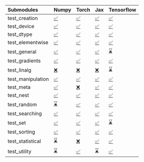 | Submodules        | Numpy                                                                                                                           | Torch                                                                                                                           | Jax                                                                                                                             | Tensorflow                                                                                                                      |
|:------------------|:--------------------------------------------------------------------------------------------------------------------------------|:--------------------------------------------------------------------------------------------------------------------------------|:--------------------------------------------------------------------------------------------------------------------------------|:--------------------------------------------------------------------------------------------------------------------------------|
| test_creation     | <a href="https://github.com/unifyai/ivy/runs/8014190640?check_suite_focus=true" rel="noopener noreferrer" target="_blank">✅</a> | <a href="https://github.com/unifyai/ivy/runs/8014193090?check_suite_focus=true" rel="noopener noreferrer" target="_blank">✅</a> | <a href="https://github.com/unifyai/ivy/runs/8014194960?check_suite_focus=true" rel="noopener noreferrer" target="_blank">✅</a> | <a href="https://github.com/unifyai/ivy/runs/8014196858?check_suite_focus=true" rel="noopener noreferrer" target="_blank">✅</a> |
| test_device       | <a href="https://github.com/unifyai/ivy/runs/8014190772?check_suite_focus=true" rel="noopener noreferrer" target="_blank">✅</a> | <a href="https://github.com/unifyai/ivy/runs/8014193221?check_suite_focus=true" rel="noopener noreferrer" target="_blank">✅</a> | <a href="https://github.com/unifyai/ivy/runs/8014195066?check_suite_focus=true" rel="noopener noreferrer" target="_blank">✅</a> | <a href="https://github.com/unifyai/ivy/runs/8014196939?check_suite_focus=true" rel="noopener noreferrer" target="_blank">✅</a> |
| test_dtype        | <a href="https://github.com/unifyai/ivy/runs/8014190926?check_suite_focus=true" rel="noopener noreferrer" target="_blank">✅</a> | <a href="https://github.com/unifyai/ivy/runs/8014193349?check_suite_focus=true" rel="noopener noreferrer" target="_blank">✅</a> | <a href="https://github.com/unifyai/ivy/runs/8014195180?check_suite_focus=true" rel="noopener noreferrer" target="_blank">✅</a> | <a href="https://github.com/unifyai/ivy/runs/8014197039?check_suite_focus=true" rel="noopener noreferrer" target="_blank">✅</a> |
| test_elementwise  | <a href="https://github.com/unifyai/ivy/runs/8014191074?check_suite_focus=true" rel="noopener noreferrer" target="_blank">✅</a> | <a href="https://github.com/unifyai/ivy/runs/8014193475?check_suite_focus=true" rel="noopener noreferrer" target="_blank">✅</a> | <a href="https://github.com/unifyai/ivy/runs/8014195308?check_suite_focus=true" rel="noopener noreferrer" target="_blank">✅</a> | <a href="https://github.com/unifyai/ivy/runs/8014197149?check_suite_focus=true" rel="noopener noreferrer" target="_blank">✅</a> |
| test_general      | <a href="https://github.com/unifyai/ivy/runs/8014191258?check_suite_focus=true" rel="noopener noreferrer" target="_blank">✅</a> | <a href="https://github.com/unifyai/ivy/runs/8014193581?check_suite_focus=true" rel="noopener noreferrer" target="_blank">✅</a> | <a href="https://github.com/unifyai/ivy/runs/8014195450?check_suite_focus=true" rel="noopener noreferrer" target="_blank">✅</a> | <a href="https://github.com/unifyai/ivy/runs/8014197259?check_suite_focus=true" rel="noopener noreferrer" target="_blank">⌛</a> |
| test_gradients    | <a href="https://github.com/unifyai/ivy/runs/8014191496?check_suite_focus=true" rel="noopener noreferrer" target="_blank">✅</a> | <a href="https://github.com/unifyai/ivy/runs/8014193684?check_suite_focus=true" rel="noopener noreferrer" target="_blank">✅</a> | <a href="https://github.com/unifyai/ivy/runs/8014195611?check_suite_focus=true" rel="noopener noreferrer" target="_blank">✅</a> | <a href="https://github.com/unifyai/ivy/runs/8014197355?check_suite_focus=true" rel="noopener noreferrer" target="_blank">✅</a> |
| test_linalg       | <a href="https://github.com/unifyai/ivy/runs/8014191654?check_suite_focus=true" rel="noopener noreferrer" target="_blank">❌</a> | <a href="https://github.com/unifyai/ivy/runs/8014193801?check_suite_focus=true" rel="noopener noreferrer" target="_blank">❌</a> | <a href="https://github.com/unifyai/ivy/runs/8014195717?check_suite_focus=true" rel="noopener noreferrer" target="_blank">❌</a> | <a href="https://github.com/unifyai/ivy/runs/8014197472?check_suite_focus=true" rel="noopener noreferrer" target="_blank">⌛</a> |
| test_manipulation | <a href="https://github.com/unifyai/ivy/runs/8014191845?check_suite_focus=true" rel="noopener noreferrer" target="_blank">✅</a> | <a href="https://github.com/unifyai/ivy/runs/8014193969?check_suite_focus=true" rel="noopener noreferrer" target="_blank">✅</a> | <a href="https://github.com/unifyai/ivy/runs/8014195878?check_suite_focus=true" rel="noopener noreferrer" target="_blank">✅</a> | <a href="https://github.com/unifyai/ivy/runs/8014197595?check_suite_focus=true" rel="noopener noreferrer" target="_blank">✅</a> |
| test_meta         | <a href="https://github.com/unifyai/ivy/runs/8014191950?check_suite_focus=true" rel="noopener noreferrer" target="_blank">✅</a> | <a href="https://github.com/unifyai/ivy/runs/8014194076?check_suite_focus=true" rel="noopener noreferrer" target="_blank">❌</a> | <a href="https://github.com/unifyai/ivy/runs/8014196015?check_suite_focus=true" rel="noopener noreferrer" target="_blank">✅</a> | <a href="https://github.com/unifyai/ivy/runs/8014197768?check_suite_focus=true" rel="noopener noreferrer" target="_blank">✅</a> |
| test_nest         | <a href="https://github.com/unifyai/ivy/runs/8014192092?check_suite_focus=true" rel="noopener noreferrer" target="_blank">✅</a> | <a href="https://github.com/unifyai/ivy/runs/8014194207?check_suite_focus=true" rel="noopener noreferrer" target="_blank">✅</a> | <a href="https://github.com/unifyai/ivy/runs/8014196135?check_suite_focus=true" rel="noopener noreferrer" target="_blank">✅</a> | <a href="https://github.com/unifyai/ivy/runs/8014197893?check_suite_focus=true" rel="noopener noreferrer" target="_blank">✅</a> |
| test_random       | <a href="https://github.com/unifyai/ivy/runs/8014192234?check_suite_focus=true" rel="noopener noreferrer" target="_blank">⌛</a> | <a href="https://github.com/unifyai/ivy/runs/8014194303?check_suite_focus=true" rel="noopener noreferrer" target="_blank">✅</a> | <a href="https://github.com/unifyai/ivy/runs/8014196247?check_suite_focus=true" rel="noopener noreferrer" target="_blank">✅</a> | <a href="https://github.com/unifyai/ivy/runs/8014198017?check_suite_focus=true" rel="noopener noreferrer" target="_blank">✅</a> |
| test_searching    | <a href="https://github.com/unifyai/ivy/runs/8014192328?check_suite_focus=true" rel="noopener noreferrer" target="_blank">✅</a> | <a href="https://github.com/unifyai/ivy/runs/8014194428?check_suite_focus=true" rel="noopener noreferrer" target="_blank">✅</a> | <a href="https://github.com/unifyai/ivy/runs/8014196360?check_suite_focus=true" rel="noopener noreferrer" target="_blank">✅</a> | <a href="https://github.com/unifyai/ivy/runs/8014198229?check_suite_focus=true" rel="noopener noreferrer" target="_blank">✅</a> |
| test_set          | <a href="https://github.com/unifyai/ivy/runs/8014192468?check_suite_focus=true" rel="noopener noreferrer" target="_blank">✅</a> | <a href="https://github.com/unifyai/ivy/runs/8014194525?check_suite_focus=true" rel="noopener noreferrer" target="_blank">✅</a> | <a href="https://github.com/unifyai/ivy/runs/8014196456?check_suite_focus=true" rel="noopener noreferrer" target="_blank">✅</a> | <a href="https://github.com/unifyai/ivy/runs/8014198386?check_suite_focus=true" rel="noopener noreferrer" target="_blank">⌛</a> |
| test_sorting      | <a href="https://github.com/unifyai/ivy/runs/8014192649?check_suite_focus=true" rel="noopener noreferrer" target="_blank">✅</a> | <a href="https://github.com/unifyai/ivy/runs/8014194633?check_suite_focus=true" rel="noopener noreferrer" target="_blank">✅</a> | <a href="https://github.com/unifyai/ivy/runs/8014196559?check_suite_focus=true" rel="noopener noreferrer" target="_blank">✅</a> | <a href="https://github.com/unifyai/ivy/runs/8014198523?check_suite_focus=true" rel="noopener noreferrer" target="_blank">✅</a> |
| test_statistical  | <a href="https://github.com/unifyai/ivy/runs/8014192824?check_suite_focus=true" rel="noopener noreferrer" target="_blank">⌛</a> | <a href="https://github.com/unifyai/ivy/runs/8014194726?check_suite_focus=true" rel="noopener noreferrer" target="_blank">❌</a> | <a href="https://github.com/unifyai/ivy/runs/8014196700?check_suite_focus=true" rel="noopener noreferrer" target="_blank">✅</a> | <a href="https://github.com/unifyai/ivy/runs/8014198673?check_suite_focus=true" rel="noopener noreferrer" target="_blank">✅</a> |
| test_utility      | <a href="https://github.com/unifyai/ivy/runs/8014192954?check_suite_focus=true" rel="noopener noreferrer" target="_blank">⌛</a> | <a href="https://github.com/unifyai/ivy/runs/8014194846?check_suite_focus=true" rel="noopener noreferrer" target="_blank">✅</a> | <a href="https://github.com/unifyai/ivy/runs/8014196776?check_suite_focus=true" rel="noopener noreferrer" target="_blank">⌛</a> | <a href="https://github.com/unifyai/ivy/runs/8014198823?check_suite_focus=true" rel="noopener noreferrer" target="_blank">✅</a> |